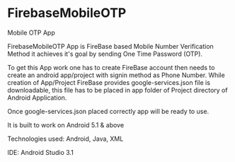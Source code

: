 # FirebaseMobileOTP

Mobile OTP App

FirebaseMobileOTP App is FireBase based Mobile Number Verification Method it achieves it's goal by sending One Time Password (OTP).

To get this App work one has to create FireBase account then needs to create an android app/project with signin method as Phone Number.
While creation of App/Project FireBase provides google-services.json file is downloadable, this file has to be placed in app folder of Project directory of Android Application.

Once google-services.json placed correctly app will be ready to use.

It is built to work on Android 5.1 & above

Technologies used: Android, Java, XML

IDE: Android Studio 3.1
